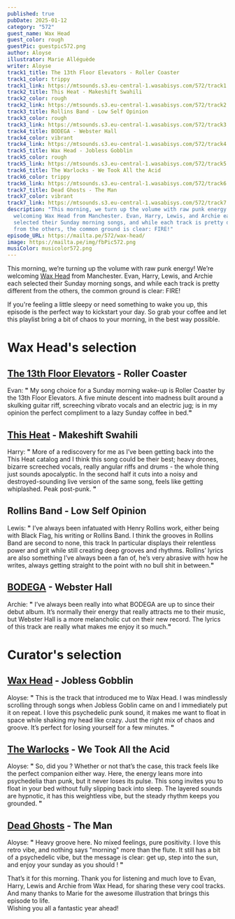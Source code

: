 ```yaml
---
published: true
pubDate: 2025-01-12
category: "572"
guest_name: Wax Head
guest_color: rough
guestPic: guestpic572.png
author: Aloyse
illustrator: Marie Alléguède
writer: Aloyse
track1_title: The 13th Floor Elevators - Roller Coaster
track1_color: trippy
track1_link: https://mtsounds.s3.eu-central-1.wasabisys.com/572/track1.mp3
track2_title: This Heat - Makeshift Swahili
track2_color: rough
track2_link: https://mtsounds.s3.eu-central-1.wasabisys.com/572/track2.mp3
track3_title: Rollins Band - Low Self Opinion
track3_color: rough
track3_link: https://mtsounds.s3.eu-central-1.wasabisys.com/572/track3.mp3
track4_title: BODEGA - Webster Hall
track4_color: vibrant
track4_link: https://mtsounds.s3.eu-central-1.wasabisys.com/572/track4.mp3
track5_title: Wax Head - Jobless Gobblin
track5_color: rough
track5_link: https://mtsounds.s3.eu-central-1.wasabisys.com/572/track5.mp3
track6_title: The Warlocks - We Took All the Acid
track6_color: trippy
track6_link: https://mtsounds.s3.eu-central-1.wasabisys.com/572/track6.mp3
track7_title: Dead Ghosts - The Man
track7_color: vibrant
track7_link: https://mtsounds.s3.eu-central-1.wasabisys.com/572/track7.mp3
description: "This morning, we turn up the volume with raw punk energy ! We’re
  welcoming Wax Head from Manchester. Evan, Harry, Lewis, and Archie each
  selected their Sunday morning songs, and while each track is pretty different
  from the others, the common ground is clear: FIRE!"
episode_URL: https://mailta.pe/572/wax-head/
image: https://mailta.pe/img/fbPic572.png
musiColor: musicolor572.png
---
```

This morning, we’re turning up the volume with raw punk energy! We’re welcoming [Wax Head](https://waxhead1.bandcamp.com/music) from Manchester. Evan, Harry, Lewis, and Archie each selected their Sunday morning songs, and while each track is pretty different from the others, the common ground is clear: FIRE!                                                                                      

If you're feeling a little sleepy or need something to wake you up, this episode is the perfect way to kickstart your day. So grab your coffee and let this playlist bring a bit of chaos to your morning, in the best way possible.

# Wax Head's selection

## [The 13th Floor Elevators](https://13thfloorelevators.bandcamp.com/music) - Roller Coaster

 Evan: **"** My song choice for a Sunday morning wake-up is Roller Coaster by the 13th Floor Elevators. A five minute descent into madness built around a skulking guitar riff, screeching vibrato vocals and an electric jug; is in my opinion the perfect compliment to a lazy Sunday coffee in bed.**"** 

## [This Heat](https://thisheat.bandcamp.com/) - Makeshift Swahili

 Harry: **"** More of a rediscovery for me as I’ve been getting back into the This Heat catalog and I think this song could be their best; heavy drones, bizarre screeched vocals, really angular riffs and drums - the whole thing just sounds apocalyptic. In the second half it cuts into a noisy and destroyed-sounding live version of the same song, feels like getting whiplashed. Peak post-punk. **"** 

## Rollins Band - Low Self Opinion

 Lewis: **"** I’ve always been infatuated with Henry Rollins work, either being with Black Flag, his writing or Rollins Band. I think the grooves in Rollins Band are second to none, this track In particular displays their  relentless power and grit while still creating deep grooves and rhythms. Rollins’ lyrics are also something I’ve always been a fan of, he’s very abrasive with how he writes, always getting straight to the point with no bull shit in between.**"**

## [BODEGA](https://bodegabk.bandcamp.com/music) - Webster Hall

 Archie: **"** I’ve always been really into what BODEGA are up to since their debut album. It’s normally their energy that really attracts me to their music, but Webster Hall is a more melancholic cut on their new record. The lyrics of this track are really what makes me enjoy it so much.**"** 

# Curator's selection

## [Wax Head](https://waxhead1.bandcamp.com/album/salt-fat-acid-heat-2) - Jobless Gobblin

Aloyse: **"** This is the track that introduced me to Wax Head. I was mindlessly scrolling through songs when Jobless Goblin came on and I immediately put it on repeat. I love this psychedelic punk sound, it makes me want to float in space while shaking my head like crazy. Just the right mix of chaos and groove. It’s perfect for losing yourself for a few minutes. **"** 

## [The Warlocks](https://thewarlocks.bandcamp.com/album/songs-from-the-pale-eclipse-2) - We Took All the Acid

Aloyse: **"** So, did you ? Whether or not that’s the case, this track feels like the perfect companion either way. Here, the energy leans more into psychedelia than punk, but it never loses its pulse. This song invites you to float in your bed without fully slipping back into sleep. The layered sounds are hypnotic, it has this weightless vibe, but the steady rhythm keeps you grounded. **"** 

## [Dead Ghosts](https://deadghosts.net/) - The Man

Aloyse: **"** Heavy groove here. No mixed feelings, pure positivity. I love this retro vibe, and nothing says "morning" more than the flute. It still has a bit of a psychedelic vibe, but the message is clear: get up, step into the sun, and enjoy your sunday as you should ! **"** 

That’s it for this morning. Thank you for listening and much love to Evan, Harry, Lewis and Archie from Wax Head, for sharing these very cool tracks. And many thanks to Marie for the awesome illustration that brings this episode to life.\
Wishing you all a fantastic year ahead!
